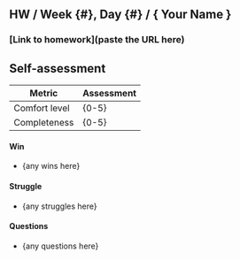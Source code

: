 ## HW / Week {#}, Day {#} / { Your Name }

### [Link to homework](paste the URL here)

## Self-assessment

Metric | Assessment
--- | ---
Comfort level | {0-5}
Completeness | {0-5}

#### Win
- {any wins here}

#### Struggle
- {any struggles here}

#### Questions
- {any questions here}
